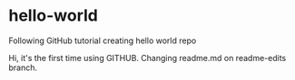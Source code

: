 # hello-world
Following GitHub tutorial creating hello world repo

Hi, it's the first time using GITHUB.
Changing readme.md on readme-edits branch.
